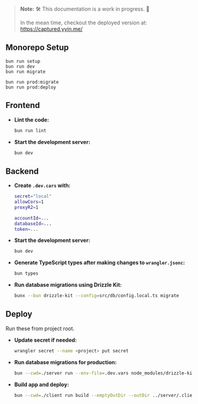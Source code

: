 > **Note:** 🛠️ This documentation is a work in progress. 🚧
>
> In the mean time, checkout the deployed version at: https://captured.yyin.me/


## Monorepo Setup
```
bun run setup
bun run dev
bun run migrate

bun run prod:migrate
bun run prod:deploy
```

## Frontend

- **Lint the code:**
  ```sh
  bun run lint
  ```

- **Start the development server:**
  ```sh
  bun dev
  ```

## Backend

- **Create `.dev.cars` with:**
  ```sh
  secret="local"
  allowCors=1
  proxyR2=1

  accountId=...
  databaseId=...
  token=...
  ```

- **Start the development server:**
  ```sh
  bun dev
  ```

- **Generate TypeScript types after making changes to `wrangler.jsonc`:**
  ```sh
  bun types
  ```

- **Run database migrations using Drizzle Kit:**
  ```sh
  bunx --bun drizzle-kit --config=src/db/config.local.ts migrate
  ```

<!--
- **Alternative command for running database migrations:**
  ```sh
  bun run node_modules/drizzle-kit/bin.cjs --config=src/db/config.local.ts migrate
  ```
-->

## Deploy

Run these from project root.

- **Update secret if needed:**
  ```sh
  wrangler secret --name <project> put secret
  ```

- **Run database migrations for production:**
  ```sh
  bun --cwd=./server run --env-file=.dev.vars node_modules/drizzle-kit/bin.cjs --config=src/db/config.prod.ts migrate
  ```

- **Build app and deploy:**
  ```sh
  bun --cwd=./client run build --emptyOutDir --outDir ../server/.client_dist && bun --cwd=./server run deploy
  ```
